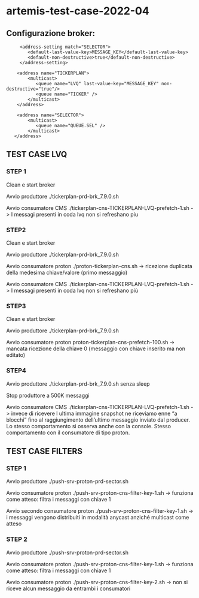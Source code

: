 # artemis-test-case-2022-04

## Configurazione broker:


         <address-setting match="SELECTOR">
            <default-last-value-key>MESSAGE_KEY</default-last-value-key>
            <default-non-destructive>true</default-non-destructive>
         </address-setting>

        <address name="TICKERPLAN">
            <multicast>
               <queue name="LVQ" last-value-key="MESSAGE_KEY" non-destructive="true"/>
               <queue name="TICKER" />
            </multicast>
        </address>

        <address name="SELECTOR">
            <multicast>
               <queue name="QUEUE.SEL" />
            </multicast>
       </address>


## TEST CASE LVQ 

### STEP 1
Clean e start broker

Avvio produttore  ./tickerplan-prd-brk_7.9.0.sh

Avvio consumatore CMS ./tickerplan-cns-TICKERPLAN-LVQ-prefetch-1.sh  -> I messagi presenti in coda lvq non si refreshano piu

### STEP2
Clean e start broker 

Avvio produttore  ./tickerplan-prd-brk_7.9.0.sh

Avvio consumatore proton ./proton-tickerplan-cns.sh -> ricezione duplicata della medesima chiave/valore (primo messaggio)

Avvio consumatore CMS ./tickerplan-cns-TICKERPLAN-LVQ-prefetch-1.sh -> I messagi presenti in coda lvq non si refreshano più

### STEP3
Clean e start broker 

Avvio produttore  ./tickerplan-prd-brk_7.9.0.sh

Avvio consumatore proton proton-tickerplan-cns-prefetch-100.sh -> mancata ricezione della chiave 0 (messaggio con chiave inserito ma non editato)

### STEP4
Avvio produttore  ./tickerplan-prd-brk_7.9.0.sh senza sleep

Stop produttore   a 500K messaggi

Avvio consumatore CMS  ./tickerplan-cns-TICKERPLAN-LVQ-prefetch-1.sh  -> invece di ricevere l ultima immagine snapshot ne riceviamo enne “a blocchi” fino al raggiungimento dell’ultimo messaggio inviato dal producer.
Lo stesso comportamento si osserva anche con la console. Stesso comportamento con il consumatore di tipo proton.



## TEST CASE FILTERS

### STEP 1
Avvio produttore  ./push-srv-proton-prd-sector.sh

Avvio consumatore proton ./push-srv-proton-cns-filter-key-1.sh -> funziona come atteso: filtra i messaggi con chiave 1

Avvio secondo consumatore proton ./push-srv-proton-cns-filter-key-1.sh -> i messaggi vengono distribuiti in modalità anycast anziché multicast come atteso

### STEP 2
Avvio produttore  ./push-srv-proton-prd-sector.sh

Avvio consumatore proton ./push-srv-proton-cns-filter-key-1.sh -> funziona come atteso: filtra i messaggi con chiave 1

Avvio consumatore proton ./push-srv-proton-cns-filter-key-2.sh -> non si riceve alcun messaggio da entrambi i consumatori
